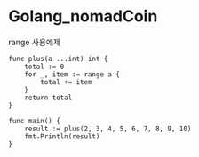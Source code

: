 # Golang_nomadCoin


range 사용예제
```
func plus(a ...int) int {
	total := 0
	for _, item := range a {
		total += item
	}
	return total
}

func main() {
	result := plus(2, 3, 4, 5, 6, 7, 8, 9, 10)
	fmt.Println(result)
}

```